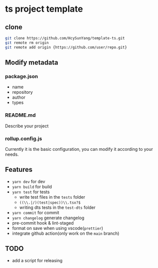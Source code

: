 # ts project template

## clone

```sh
git clone https://github.com/HcySunYang/template-ts.git
git remote rm origin
git remote add origin {https://github.com/user/repo.git}
```

## Modify metadata

### package.json

- name
- repository
- author
- types

### README.md

Describe your project

### rollup.config.js

Currently it is the basic configuration, you can modify it according to your needs.

## Features

- `yarn dev` for dev
- `yarn build` for build
- `yarn test` for tests
  - write test files in the `tests` folder
  - `((\\.|/)(test|spec))\\.tsx?$`
  - writing dts tests in the `test-dts` folder
- `yarn commit` for commit
- `yarn changelog` generate changelog
- pre-commit hook & lint-staged
- format on save when using vscode(`prettier`)
- integrate github action(only work on the `main` branch)

## TODO

- add a script for releasing